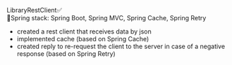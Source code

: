 LibraryRestClient✅<br />
🍃Spring stack: Spring Boot, Spring MVC, Spring Cache, Spring Retry<br />
- created a rest client that receives data by json
- implemented cache (based on Spring Cache)
- created reply to re-request the client to the server in case of a negative response (based on Spring Retry)
